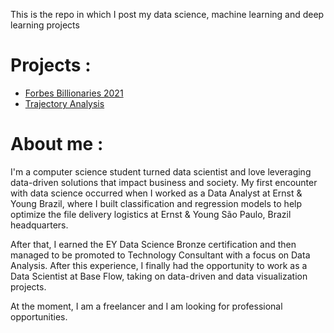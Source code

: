 

This is the repo in which I post my data science, machine learning and deep learning projects
# Projects :

 - [Forbes Billionaries 2021](https://github.com/leandroamoras/Data-Science-Projcts/tree/master/Forbes%20Billionaires%20of%202021)
 - [Trajectory Analysis](https://github.com/leandroamoras/Data-Science-Projects/tree/master/Trajectory%20Analysis)
 
 # About me :
 
I'm a computer science student turned data scientist and love leveraging data-driven solutions that impact business and society. My first encounter with data science occurred when I worked as a Data Analyst at Ernst & Young Brazil, where I built classification and regression models to help optimize the file delivery logistics at Ernst & Young São Paulo, Brazil headquarters.

After that, I earned the EY Data Science Bronze certification and then managed to be promoted to Technology Consultant with a focus on Data Analysis. After this experience, I finally had the opportunity to work as a Data Scientist at Base Flow, taking on data-driven and data visualization projects.

At the moment, I am a freelancer and I am looking for professional opportunities.
